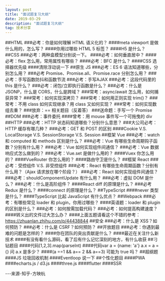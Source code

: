 ```yaml
---
layout: post
title: "面试题复习大纲"
date: 2019-03-29
description: "面试题复习大纲"
tag: 技术分享
---   
```




##HTML
###必考：你是如何理解 HTML 语义化的？
####meta viewport 是做什么用的，怎么写？
####你用过哪些 HTML 5 标签？
####H5 是什么？
##CSS
###必考：两种盒模型分别说一下。
####必考：如何垂直居中？
####必考：flex 怎么用，常用属性有哪些？
####必考：BFC 是什么？
####CSS 选择器优先级
####清除浮动说一下
##原生 JS
###必考：ES 6 语法知道哪些，分别怎么用？
###必考 Promise、Promise.all、Promise.race 分别怎么用？
###必考：手写函数防抖和函数节流
###必考：手写AJAX
###必考：这段代码里的 this 是什么？
###必考：闭包/立即执行函数是什么？
###必考：什么是 JSONP，什么是 CORS，什么是跨域？
###常考：async/await 怎么用，如何捕获异常？
###常考：如何实现深拷贝？
###常考：如何用正则实现 trim()？
###常考：不用 class 如何实现继承？用 class 又如何实现？
###常考：如何实现数组去重？
###放弃：== 相关题目（反着答）
###送命题：手写一个 Promise
##DOM
###必考：事件委托
####曾考：用 mouse 事件写一个可拖曳的 div
##HTTP
###必考：HTTP 状态码知道哪些？分别什么意思？
###大公司必考：HTTP 缓存有哪几种？
###必考：GET 和 POST 的区别
####Cookie V.S. LocalStorage V.S. SessionStorage V.S. Session
##框架 Vue
###必考：watch 和 computed 和 methods 区别是什么？
###必考：Vue 有哪些生命周期钩子函数？分别有什么用？
###必考：Vue 如何实现组件间通信？
###必考：Vue 数据响应式怎么做到的？
###必考：Vue.set 是做什么用的？
####Vuex 你怎么用的？
####VueRouter 你怎么用的？
####路由守卫是什么？
##框架 React
###必考：受控组件 V.S. 非受控组件
###必考：React 有哪些生命周期函数？分别有什么用？（Ajax 请求放在哪个阶段？）
###必考：React 如何实现组件间通信？
###必考：shouldComponentUpdate 有什么用？
###必考：虚拟 DOM 是什么？
###必考：什么是高阶组件？
####React diff 的原理是什么？
###必考 Redux 是什么？
####connect 的原理是什么？
##TypeScript
####never 类型是什么？
####TypeScript 比起 JavaScript 有什么优点？
##Webpack
###必考：有哪些常见 loader 和 plugin，你用过哪些？
####英语题：loader 和 plugin 的区别是什么？
###必考：如何按需加载代码？
###必考：如何提高构建速度？
####转义出的文件过大怎么办？
####上面五题请看这个不错的参考：https://zhuanlan.zhihu.com/p/44438844
##安全
###必考：什么是 XSS？如何预防？
###必考：什么是 CSRF？如何预防？
##开放题目
###必考：你遇到最难的问题是怎样的？
####你在团队的突出贡献是什么？
####最近在关注什么新技术
####有没有看什么源码，看了后有什么记忆深刻的地方，有什么收获
##刁钻题目
####代码[1,2,3].map(parseInt)
####代码var a = {name: 'a'} a.x = a = {} 问 a.x 是多少？
####(a ==1 && a== 2 && a==3) 可能为 true 吗？
##超纲题
####JS 垃圾回收机制
####Eventloop 说一下
##个性化题目
####PWA
####echarts.js / d3.js
####three.js
####flutter
####SSR

---来源-知乎-方映杭